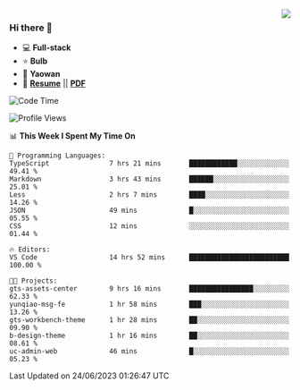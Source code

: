 <img align="right" src="https://github-readme-stats.vercel.app/api?username=LolipopJ&show_icons=true&count_private=true&hide_title=true&include_all_commits=true&theme=vue">

### Hi there 👋

- :computer: **Full-stack**
- :star: **Bulb**
- :pill: **Yaowan**
- :milky_way: [**Resume**](https://lolipopj.github.io/resume/) || [**PDF**](https://cdn.jsdelivr.net/gh/lolipopj/resume/export/resume-en.pdf)

<!--START_SECTION:waka-->
![Code Time](http://img.shields.io/badge/Code%20Time-1%2C414%20hrs%207%20mins-blue)

![Profile Views](http://img.shields.io/badge/Profile%20Views-1-blue)

📊 **This Week I Spent My Time On** 

```text
💬 Programming Languages: 
TypeScript               7 hrs 21 mins       ████████████░░░░░░░░░░░░░   49.41 % 
Markdown                 3 hrs 43 mins       ██████░░░░░░░░░░░░░░░░░░░   25.01 % 
Less                     2 hrs 7 mins        ████░░░░░░░░░░░░░░░░░░░░░   14.26 % 
JSON                     49 mins             █░░░░░░░░░░░░░░░░░░░░░░░░   05.55 % 
CSS                      12 mins             ░░░░░░░░░░░░░░░░░░░░░░░░░   01.44 % 

🔥 Editors: 
VS Code                  14 hrs 52 mins      █████████████████████████   100.00 % 

🐱‍💻 Projects: 
gts-assets-center        9 hrs 16 mins       ████████████████░░░░░░░░░   62.33 % 
yunqiao-msg-fe           1 hr 58 mins        ███░░░░░░░░░░░░░░░░░░░░░░   13.26 % 
gts-workbench-theme      1 hr 28 mins        ██░░░░░░░░░░░░░░░░░░░░░░░   09.90 % 
b-design-theme           1 hr 16 mins        ██░░░░░░░░░░░░░░░░░░░░░░░   08.61 % 
uc-admin-web             46 mins             █░░░░░░░░░░░░░░░░░░░░░░░░   05.23 % 
```


 Last Updated on 24/06/2023 01:26:47 UTC
<!--END_SECTION:waka-->
